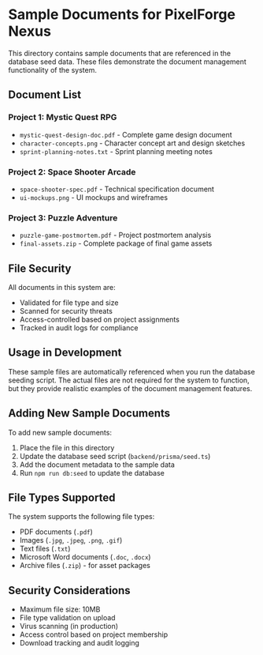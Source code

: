 # Sample Documents for PixelForge Nexus

This directory contains sample documents that are referenced in the database seed data. These files demonstrate the document management functionality of the system.

## Document List

### Project 1: Mystic Quest RPG
- `mystic-quest-design-doc.pdf` - Complete game design document
- `character-concepts.png` - Character concept art and design sketches
- `sprint-planning-notes.txt` - Sprint planning meeting notes

### Project 2: Space Shooter Arcade
- `space-shooter-spec.pdf` - Technical specification document
- `ui-mockups.png` - UI mockups and wireframes

### Project 3: Puzzle Adventure
- `puzzle-game-postmortem.pdf` - Project postmortem analysis
- `final-assets.zip` - Complete package of final game assets

## File Security

All documents in this system are:
- Validated for file type and size
- Scanned for security threats
- Access-controlled based on project assignments
- Tracked in audit logs for compliance

## Usage in Development

These sample files are automatically referenced when you run the database seeding script. The actual files are not required for the system to function, but they provide realistic examples of the document management features.

## Adding New Sample Documents

To add new sample documents:

1. Place the file in this directory
2. Update the database seed script (`backend/prisma/seed.ts`)
3. Add the document metadata to the sample data
4. Run `npm run db:seed` to update the database

## File Types Supported

The system supports the following file types:
- PDF documents (`.pdf`)
- Images (`.jpg`, `.jpeg`, `.png`, `.gif`)
- Text files (`.txt`)
- Microsoft Word documents (`.doc`, `.docx`)
- Archive files (`.zip`) - for asset packages

## Security Considerations

- Maximum file size: 10MB
- File type validation on upload
- Virus scanning (in production)
- Access control based on project membership
- Download tracking and audit logging
